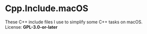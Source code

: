 # Cpp.Include.macOS
These C++ include files I use to simplify some C++ tasks on macOS.  
License: **GPL-3.0-or-later**
